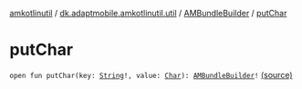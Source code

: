 [amkotlinutil](../../index.md) / [dk.adaptmobile.amkotlinutil.util](../index.md) / [AMBundleBuilder](index.md) / [putChar](./put-char.md)

# putChar

`open fun putChar(key: `[`String`](https://kotlinlang.org/api/latest/jvm/stdlib/kotlin/-string/index.html)`!, value: `[`Char`](https://kotlinlang.org/api/latest/jvm/stdlib/kotlin/-char/index.html)`): `[`AMBundleBuilder`](index.md)`!` [(source)](https://github.com/adaptmobile-organization/amkotlinutil/tree/master/amkotlinutil/src/main/java/dk/adaptmobile/amkotlinutil/util/AMBundleBuilder.java#L78)